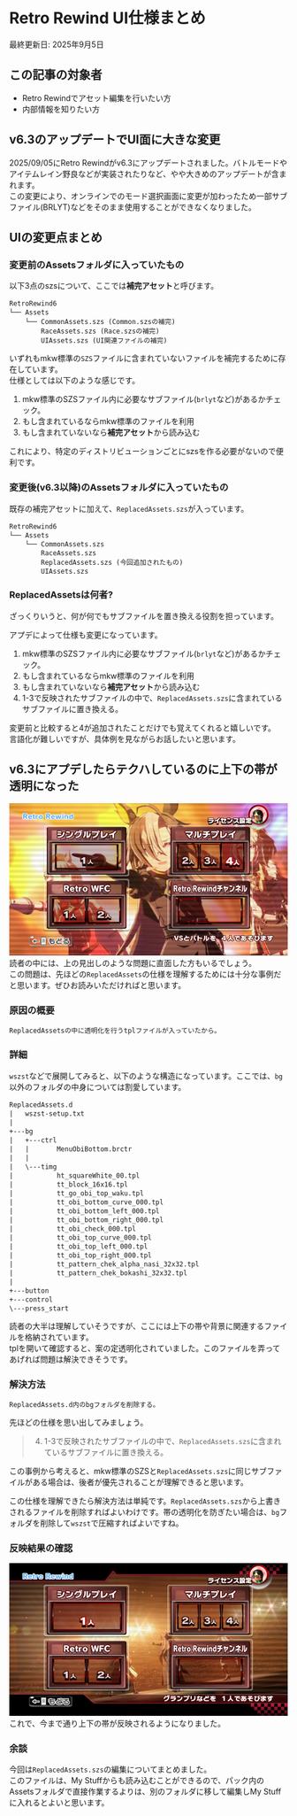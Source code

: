# Retro Rewind UI仕様まとめ
最終更新日: 2025年9月5日

## この記事の対象者
- Retro Rewindでアセット編集を行いたい方
- 内部情報を知りたい方

## v6.3のアップデートでUI面に大きな変更
2025/09/05にRetro Rewindがv6.3にアップデートされました。バトルモードやアイテムレイン野良などが実装されたりなど、やや大きめのアップデートが含まれます。\
この変更により、オンラインでのモード選択画面に変更が加わったため一部サブファイル(BRLYT)などをそのまま使用することができなくなりました。

## UIの変更点まとめ
### 変更前のAssetsフォルダに入っていたもの
以下3点のszsについて、ここでは**補完アセット**と呼びます。
```
RetroRewind6
└── Assets
    └── CommonAssets.szs (Common.szsの補完)
        RaceAssets.szs (Race.szsの補完)
        UIAssets.szs (UI関連ファイルの補完)        
```
いずれもmkw標準の`SZS`ファイルに含まれていないファイルを補完するために存在しています。\
仕様としては以下のような感じです。
1. mkw標準のSZSファイル内に必要なサブファイル(`brlyt`など)があるかチェック。
2. もし含まれているならmkw標準のファイルを利用
3. もし含まれていないなら**補完アセット**から読み込む

これにより、特定のディストリビューションごとにszsを作る必要がないので便利です。

### 変更後(v6.3以降)のAssetsフォルダに入っていたもの
既存の補完アセットに加えて、`ReplacedAssets.szs`が入っています。
```
RetroRewind6
└── Assets
    └── CommonAssets.szs
        RaceAssets.szs
        ReplacedAssets.szs (今回追加されたもの)
        UIAssets.szs
```

### ReplacedAssetsは何者?
ざっくりいうと、何が何でもサブファイルを置き換える役割を担っています。

アプデによって仕様も変更になっています。
1. mkw標準のSZSファイル内に必要なサブファイル(`brlyt`など)があるかチェック。
2. もし含まれているならmkw標準のファイルを利用
3. もし含まれていないなら**補完アセット**から読み込む
4. 1-3で反映されたサブファイルの中で、`ReplacedAssets.szs`に含まれているサブファイルに置き換える。

変更前と比較すると4が追加されたことだけでも覚えてくれると嬉しいです。\
言語化が難しいですが、具体例を見ながらお話したいと思います。

## v6.3にアプデしたらテクハしているのに上下の帯が透明になった
![alt text](./img/01/RMCP01_2025-09-05_09-56-55.png)
読者の中には、上の見出しのような問題に直面した方もいるでしょう。\
この問題は、先ほどの`ReplacedAssets`の仕様を理解するためには十分な事例だと思います。ぜひお読みいただければと思います。

### 原因の概要
    ReplacedAssetsの中に透明化を行うtplファイルが入っていたから。

### 詳細
`wszst`などで展開してみると、以下のような構造になっています。ここでは、`bg`以外のフォルダの中身については割愛しています。
```
ReplacedAssets.d
|   wszst-setup.txt
|   
+---bg
|   +---ctrl
|   |       MenuObiBottom.brctr
|   |       
|   \---timg
|           ht_squareWhite_00.tpl
|           tt_block_16x16.tpl
|           tt_go_obi_top_waku.tpl
|           tt_obi_bottom_curve_000.tpl
|           tt_obi_bottom_left_000.tpl
|           tt_obi_bottom_right_000.tpl
|           tt_obi_check_000.tpl
|           tt_obi_top_curve_000.tpl
|           tt_obi_top_left_000.tpl
|           tt_obi_top_right_000.tpl
|           tt_pattern_chek_alpha_nasi_32x32.tpl
|           tt_pattern_chek_bokashi_32x32.tpl
|           
+---button         
+---control  
\---press_start
```
読者の大半は理解していそうですが、ここには上下の帯や背景に関連するファイルを格納されています。\
tplを開いて確認すると、案の定透明化されていました。このファイルを弄ってあげれば問題は解決できそうです。

### 解決方法
    ReplacedAssets.d内のbgフォルダを削除する。

先ほどの仕様を思い出してみましょう。
> 4. 1-3で反映されたサブファイルの中で、`ReplacedAssets.szs`に含まれているサブファイルに置き換える。

この事例から考えると、mkw標準のSZSと`ReplacedAssets.szs`に同じサブファイルがある場合は、後者が優先されることが理解できると思います。

この仕様を理解できたら解決方法は単純です。`ReplacedAssets.szs`から上書きされるファイルを削除すればよいわけです。帯の透明化を防ぎたい場合は、`bg`フォルダを削除して`wszst`で圧縮すればよいですね。

### 反映結果の確認
![alt text](./img/01/RMCP01_2025-09-05_11-42-07.png)
これで、今まで通り上下の帯が反映されるようになりました。

### 余談
今回は`ReplacedAssets.szs`の編集についてまとめました。\
このファイルは、My Stuffからも読み込むことができるので、パック内のAssetsフォルダで直接作業するよりは、別のフォルダに移して編集しMy Stuffに入れるとよいと思います。
